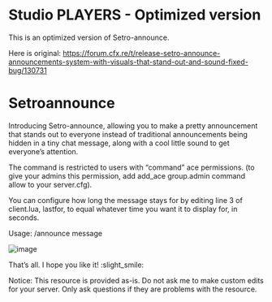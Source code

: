 # Studio PLAYERS - Optimized version
This is an optimized version of Setro-announce.

Here is original: https://forum.cfx.re/t/release-setro-announce-announcements-system-with-visuals-that-stand-out-and-sound-fixed-bug/130731

# Setroannounce
Introducing Setro-announce, allowing you to make a pretty announcement that stands out to everyone instead of traditional announcements being hidden in a tiny chat message, along with a cool little sound to get everyone’s attention.

The command is restricted to users with “command” ace permissions.
(to give your admins this permission, add add_ace group.admin command allow to your server.cfg).

You can configure how long the message stays for by editing line 3 of client.lua, lastfor, to equal whatever time you want it to display for, in seconds.

Usage: /announce message

![image](https://user-images.githubusercontent.com/22276040/185742297-b8aa52b5-6267-4c5e-8e23-2844ac8bf43c.png)

That’s all. I hope you like it! :slight_smile:

Notice: This resource is provided as-is. Do not ask me to make custom edits for your server. Only ask questions if they are problems with the resource.
